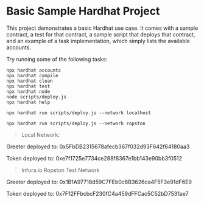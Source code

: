 # Basic Sample Hardhat Project

This project demonstrates a basic Hardhat use case. It comes with a sample contract, a test for that contract, a sample script that deploys that contract, and an example of a task implementation, which simply lists the available accounts.

Try running some of the following tasks:

```shell
npx hardhat accounts
npx hardhat compile
npx hardhat clean
npx hardhat test
npx hardhat node
node scripts/deploy.js
npx hardhat help

npx hardhat run scripts/deploy.js --network localhost

npx hardhat run scripts/deploy.js --network ropston
```
> Local Network: 

Greeter deployed to: 0x5FbDB2315678afecb367f032d93F642f64180aa3

Token deployed to: 0xe7f1725e7734ce288f8367e1bb143e90bb3f0512


> Infura.io Ropston Test Network

Greeter deployed to: 0x1B1A97718d59C7FEb0c8B3626ca4F5F3e91dF6E9

Token deployed to: 0x7F12FFbcbcF230fC4a459dFFCac5C52bD7531ae7

